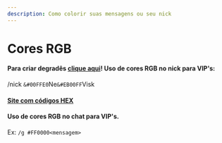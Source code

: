 ```yaml
---
description: Como colorir suas mensagens ou seu nick
---
```


# Cores RGB

#### Para criar degradês [clique aqui](https://rgb.rederevo.com/)!  Uso de cores RGB no nick para VIP's:&#x20;

/nick `&#00FFE0`Ne`&#EB00FF`Visk

#### [Site com códigos HEX](https://color-hex.com/)

#### Uso de cores RGB no chat para VIP's.&#x20;

Ex: `/g #FF0000<mensagem>`
